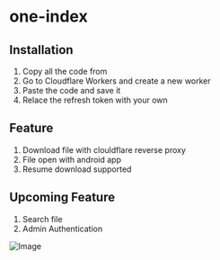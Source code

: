 # one-index

## Installation

1. Copy all the code from
2. Go to Cloudflare Workers and create a new worker
3. Paste the code and save it
4. Relace the refresh token with your own

## Feature

1. Download file with clouldflare reverse proxy
2. File open with android app
3. Resume download supported

## Upcoming Feature

1. Search file
2. Admin Authentication

![Image](blob:https://github.com/faac51eb-b52d-45d3-9203-30f22d7e50cd)
